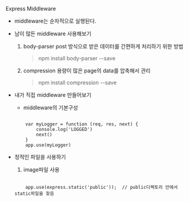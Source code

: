 
 
 Express Middleware
    
  - middleware는 순차적으로 실행된다.

  - 남이 많든 middleware 사용해보기
    1. body-parser
        post 방식으로 받은 데이터를 간편하게 처리하기 위한 방법
        > npm install body-parser --save

    2. compression
        용량이 많은 page의 data를 압축해서 관리
        > npm install compression --save

  - 내가 직접  middleware 만들어보기
    - middleware의 기본구성
    <pre><code>
        var myLogger = function (req, res, next) {
            console.log('LOGGED')
            next()
        }
        app.use(myLogger)
    </code></pre>
  - 정적인 파일을 사용하기
    1. image파일 사용
    <pre><code>
        app.use(express.static('public'));  // public디렉토리 안에서 static파일을 찾음
    </code></pre>
